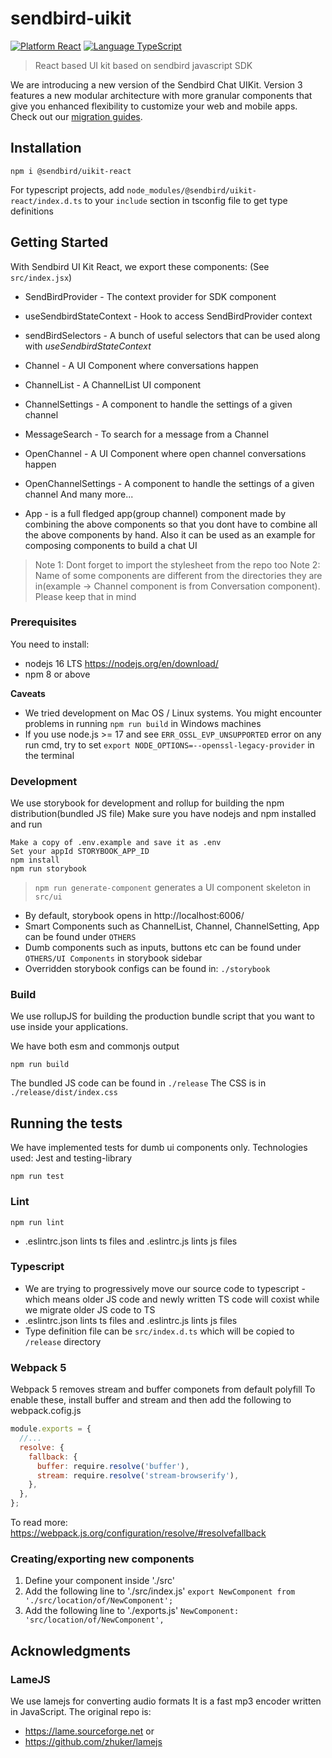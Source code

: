 # sendbird-uikit

[![Platform React](https://img.shields.io/badge/Platform-React-orange.svg)](https://reactjs.org)
[![Language TypeScript](https://img.shields.io/badge/Language-TypeScript-orange.svg)](https://www.typescriptlang.org/)

> React based UI kit based on sendbird javascript SDK

We are introducing a new version of the Sendbird Chat UIKit. Version 3 features a new modular architecture with more granular components that give you enhanced flexibility to customize your web and mobile apps. Check out our [migration guides](MIGRATION_v2-to-v3.md).

## Installation

`npm i @sendbird/uikit-react`

For typescript projects, add `node_modules/@sendbird/uikit-react/index.d.ts` to your `include` section in tsconfig file to get type definitions

## Getting Started

With Sendbird UI Kit React, we export these components:
(See `src/index.jsx`)

* SendBirdProvider - The context provider for SDK component
* useSendbirdStateContext - Hook to access SendBirdProvider context
* sendBirdSelectors - A bunch of useful selectors that can be used along with *useSendbirdStateContext*

* Channel - A UI Component where conversations happen
* ChannelList - A ChannelList UI component
* ChannelSettings - A component to handle the settings of a given channel
* MessageSearch - To search for a message from a Channel
* OpenChannel - A UI Component where open channel conversations happen
* OpenChannelSettings - A component to handle the settings of a given channel
And many more...

* App - is a full fledged app(group channel) component made by combining the above components so that you dont have to combine all the above components by hand. Also it can be used as an example for composing components to build a chat UI

> Note 1: Dont forget to import the stylesheet from the repo too
> Note 2: Name of some components are different from the directories they are in(example -> Channel component is from Conversation component). Please keep that in mind

### Prerequisites

You need to install:
* nodejs 16 LTS https://nodejs.org/en/download/
* npm 8 or above

**Caveats**
 - We tried development on Mac OS / Linux systems. You might encounter problems in running `npm run build` in Windows machines
 - If you use node.js >= 17 and see `ERR_OSSL_EVP_UNSUPPORTED` error on any run cmd, try to set `export NODE_OPTIONS=--openssl-legacy-provider` in the terminal

### Development
We use storybook for development and rollup for building the npm distribution(bundled JS file)
Make sure you have nodejs and npm installed and run

```
Make a copy of .env.example and save it as .env
Set your appId STORYBOOK_APP_ID
npm install
npm run storybook
```
> `npm run generate-component` generates a UI component skeleton in `src/ui`

* By default, storybook opens in http://localhost:6006/
* Smart Components such as ChannelList, Channel, ChannelSetting, App can be found under `OTHERS`
* Dumb components such as inputs, buttons etc can be found under `OTHERS/UI Components` in storybook sidebar
* Overridden storybook configs can be found in: `./storybook`

### Build

We use rollupJS for building the production bundle script that you want to use inside your applications.

We have both esm and commonjs output

```
npm run build
```

The bundled JS code can be found in `./release`
The CSS is in `./release/dist/index.css`

## Running the tests

We have implemented tests for dumb ui components only. Technologies used: Jest and testing-library

```
npm run test
```

### Lint

```
npm run lint
```
* .eslintrc.json lints ts files and .eslintrc.js lints js files


### Typescript

* We are trying to progressively move our source code to typescript - which means older JS code and newly written TS code will coxist while we migrate older JS code to TS
* .eslintrc.json lints ts files and .eslintrc.js lints js files
* Type definition file can be `src/index.d.ts` which will be copied to `/release` directory

### Webpack 5

Webpack 5 removes stream and buffer componets from default polyfill
To enable these, install buffer and stream and then add the following to webpack.cofig.js
```javascript
module.exports = {
  //...
  resolve: {
    fallback: {
      buffer: require.resolve('buffer'),
      stream: require.resolve('stream-browserify'),
    },
  },
};

```
To read more: https://webpack.js.org/configuration/resolve/#resolvefallback

### Creating/exporting new components

1. Define your component inside './src'
2. Add the following line to './src/index.js'
  `export NewComponent from './src/location/of/NewComponent';`
3. Add the following line to './exports.js'
  `NewComponent: 'src/location/of/NewComponent',`

## Acknowledgments
### LameJS

We use lamejs for converting audio formats
It is a fast mp3 encoder written in JavaScript. The original repo is:
* https://lame.sourceforge.net or
* https://github.com/zhuker/lamejs
